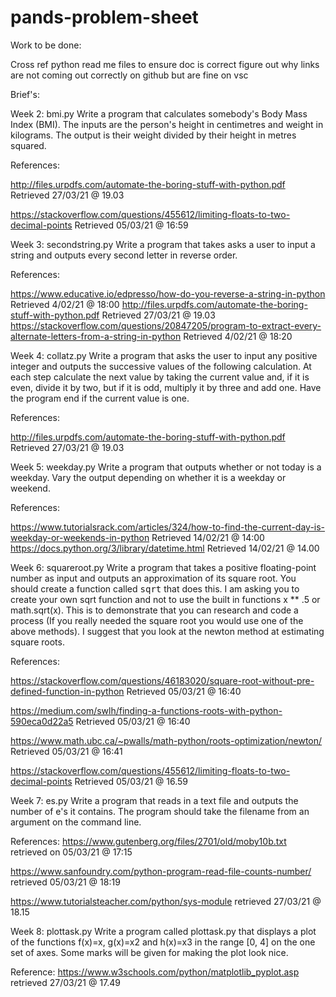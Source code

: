 # pands-problem-sheet

Work to be done: 

Cross ref python read me files to ensure doc is correct
figure out why links are not coming out correctly on github but are fine on vsc



Brief's: 

Week 2:
bmi.py
  Write a program that calculates somebody's Body Mass Index (BMI). 
  The inputs are the person's height in centimetres and weight in kilograms.
  The output  is their weight divided by their height in metres squared.
  
  References:
  
   http://files.urpdfs.com/automate-the-boring-stuff-with-python.pdf
      Retrieved 27/03/21 @ 19.03
      
   https://stackoverflow.com/questions/455612/limiting-floats-to-two-decimal-points
      Retrieved 05/03/21 @ 16:59


Week 3:
secondstring.py
  Write a program that takes asks a user to input a string and outputs every second letter in reverse order. 

  References: 
  
   https://www.educative.io/edpresso/how-do-you-reverse-a-string-in-python
      Retrieved 4/02/21 @ 18:00
   http://files.urpdfs.com/automate-the-boring-stuff-with-python.pdf
      Retrieved 27/03/21 @ 19.03
   https://stackoverflow.com/questions/20847205/program-to-extract-every-alternate-letters-from-a-string-in-python
      Retrieved 4/02/21 @ 18:20

Week 4:
collatz.py
  Write a program that asks the user to input any positive integer and outputs the successive values of the following calculation.
  At each step calculate the next value by taking the current value and, if it is even, divide it by two, but if it is odd, multiply it by three and add one.
  Have the program end if the current value is one.

  References:
  
   http://files.urpdfs.com/automate-the-boring-stuff-with-python.pdf
      Retrieved 27/03/21 @ 19.03

Week 5:
weekday.py
  Write a program that outputs whether or not today is a weekday. Vary the output depending on whether it is a weekday or weekend.

  References:
  
   https://www.tutorialsrack.com/articles/324/how-to-find-the-current-day-is-weekday-or-weekends-in-python
       Retrieved 14/02/21 @ 14:00
   https://docs.python.org/3/library/datetime.html
      Retrieved 14/02/21 @ 14.00

Week 6:
squareroot.py
  Write a program that takes a positive floating-point number as input and outputs an approximation of its square root.
  You should create a function called <tt>sqrt</tt> that does this.
  I am asking you to create your own sqrt function and not to use the built in functions x ** .5 or math.sqrt(x).
  This is to demonstrate that you can research and code a process (If you really needed the square root you would use one of the above methods).
  I suggest that you look at the newton method at estimating square roots.

  References:
  
   https://stackoverflow.com/questions/46183020/square-root-without-pre-defined-function-in-python
     Retrieved 05/03/21 @ 16:40

   https://medium.com/swlh/finding-a-functions-roots-with-python-590eca0d22a5
      Retrieved 05/03/21 @ 16:40

   https://www.math.ubc.ca/~pwalls/math-python/roots-optimization/newton/
      Retrieved 05/03/21 @ 16:41

   https://stackoverflow.com/questions/455612/limiting-floats-to-two-decimal-points
      Retrieved 05/03/21 @ 16.59

Week 7:
es.py
  Write a program that reads in a text file and outputs the number of e's it contains.
  The program should take the filename from an argument on the command line.

  References:
  https://www.gutenberg.org/files/2701/old/moby10b.txt
    retrieved on 05/03/21 @ 17:15
 
  https://www.sanfoundry.com/python-program-read-file-counts-number/
    retrieved 05/03/21 @ 18:19
  
  https://www.tutorialsteacher.com/python/sys-module
    retrieved 27/03/21 @ 18.15

Week 8:
plottask.py
  Write a program called plottask.py that displays a plot of the functions f(x)=x, g(x)=x2 and h(x)=x3 in the range [0, 4] on the one set of axes.
  Some marks will be given for making the plot look nice.

  Reference: 
  https://www.w3schools.com/python/matplotlib_pyplot.asp 
    retrieved 27/03/21 @ 17.49
